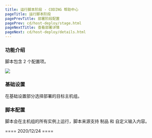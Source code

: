 ```yaml
---
title: 运行脚本阶段 - CODING 帮助中心
pageTitle: 运行脚本阶段
pagePrevTitle: 部署阶段配置
pagePrev: cd/host-deploy/stage.html
pageNextTitle: 查看部署详情
pageNext: cd/host-deploy/details.html
---
```


### 功能介绍

脚本包含 2 个配置项。

![](https://help-assets.codehub.cn/enterprise/20201224170055.png)

### 基础设置

在基础设置部分选择部署的目标主机组。

### 脚本配置

脚本会在主机组的所有实例上运行，脚本来源支持 制品 和 自定义输入内容。

==== 2020/12/24 ====
